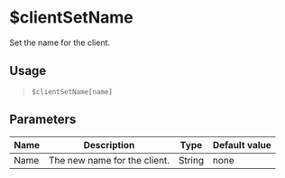 # $clientSetName
Set the name for the client.
## Usage
> `$clientSetName[name]`
## Parameters
| Name |         Description          |  Type  | Default value |
|------|------------------------------|--------|---------------|
| Name | The new name for the client. | String | none          |
